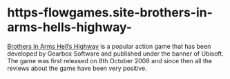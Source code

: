 # https-flowgames.site-brothers-in-arms-hells-highway-
[Brothers In Arms Hell’s Highway](https://flowgames.site/brothers-in-arms-hells-highway/) is a popular action game that has been developed by Gearbox Software and published under the banner of Ubisoft. The game was first released on 8th October 2008 and since then all the reviews about the game have been very positive.
